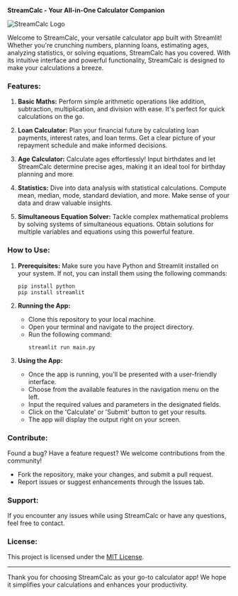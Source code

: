 **StreamCalc - Your All-in-One Calculator Companion**

![StreamCalc Logo](link_to_logo_image)

Welcome to StreamCalc, your versatile calculator app built with Streamlit! Whether you're crunching numbers, planning loans, estimating ages, analyzing statistics, or solving equations, StreamCalc has you covered. With its intuitive interface and powerful functionality, StreamCalc is designed to make your calculations a breeze.

### Features:

1. **Basic Maths:**
   Perform simple arithmetic operations like addition, subtraction, multiplication, and division with ease. It's perfect for quick calculations on the go.

2. **Loan Calculator:**
   Plan your financial future by calculating loan payments, interest rates, and loan terms. Get a clear picture of your repayment schedule and make informed decisions.

3. **Age Calculator:**
   Calculate ages effortlessly! Input birthdates and let StreamCalc determine precise ages, making it an ideal tool for birthday planning and more.

4. **Statistics:**
   Dive into data analysis with statistical calculations. Compute mean, median, mode, standard deviation, and more. Make sense of your data and draw valuable insights.

5. **Simultaneous Equation Solver:**
   Tackle complex mathematical problems by solving systems of simultaneous equations. Obtain solutions for multiple variables and equations using this powerful feature.

### How to Use:

1. **Prerequisites:**
   Make sure you have Python and Streamlit installed on your system. If not, you can install them using the following commands:
   ```
   pip install python
   pip install streamlit
   ```

2. **Running the App:**
   - Clone this repository to your local machine.
   - Open your terminal and navigate to the project directory.
   - Run the following command:
     ```
     streamlit run main.py
     ```
   
3. **Using the App:**
   - Once the app is running, you'll be presented with a user-friendly interface.
   - Choose from the available features in the navigation menu on the left.
   - Input the required values and parameters in the designated fields.
   - Click on the 'Calculate' or 'Submit' button to get your results.
   - The app will display the output right on your screen.

### Contribute:

Found a bug? Have a feature request? We welcome contributions from the community!
- Fork the repository, make your changes, and submit a pull request.
- Report issues or suggest enhancements through the Issues tab.

### Support:

If you encounter any issues while using StreamCalc or have any questions, feel free to contact.

### License:

This project is licensed under the [MIT License](link_to_license_file).

---

Thank you for choosing StreamCalc as your go-to calculator app! We hope it simplifies your calculations and enhances your productivity.
